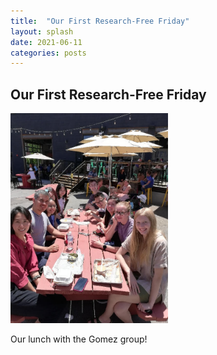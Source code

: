 ```yaml
---
title:  "Our First Research-Free Friday"
layout: splash
date: 2021-06-11
categories: posts
---
```


## Our First Research-Free Friday
<p align="left">
  <img src="/assets/images/news/first_research_free_friday_06112021.jpg" width="50%" height="50%">
</p>
Our lunch with the Gomez group! 